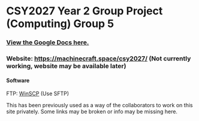 # CSY2027 Year 2 Group Project (Computing) Group 5

### [View the Google Docs here.](https://drive.google.com/drive/folders/1uIkpx8nissu3D8i9udBwD117N0xaaeN8?usp=sharing)

### Website: https://machinecraft.space/csy2027/ (Not currently working, website may be available later)

#### Software
FTP: [WinSCP](https://winscp.net/eng/index.php) (Use SFTP)

This has been previously used as a way of the collaborators to work on this site privately. Some links may be broken or info may be missing here.

